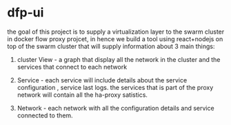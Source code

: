 # dfp-ui

the goal of this project is to supply a virtualization layer to the swarm cluster in docker flow proxy projcet,
in hence we build a tool using react+nodejs on top of the swarm cluster that will supply information about 3 main things:

1. cluster View - a graph that display all the network in the cluster and the services that connect to each network

2. Service - each service will include details about the service configuration , service last logs.
             the services that is part of the proxy network will contain all the ha-proxy satistics.

3. Network - each network with all the configuration details and service connected to them.



             
